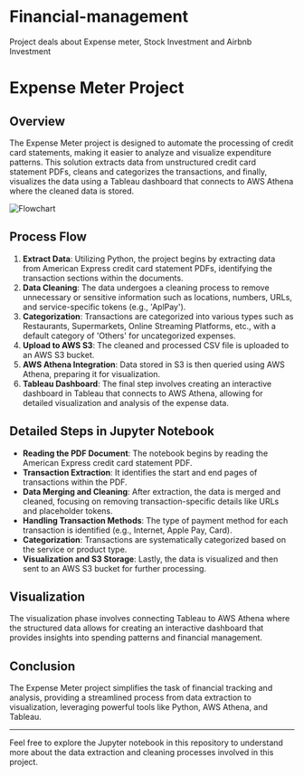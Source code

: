 # Financial-management
Project deals about Expense meter, Stock Investment and Airbnb Investment 
# Expense Meter Project

## Overview
The Expense Meter project is designed to automate the processing of credit card statements, making it easier to analyze and visualize expenditure patterns. This solution extracts data from unstructured credit card statement PDFs, cleans and categorizes the transactions, and finally, visualizes the data using a Tableau dashboard that connects to AWS Athena where the cleaned data is stored.

![Flowchart]([https://example.com/path/to/image.png](https://viewer.diagrams.net/?tags=%7B%7D&highlight=0000ff&edit=_blank&layers=1&nav=1&title=ExpenseMeterproject.drawio.png#R1Zlbk5owFIB%2FjY%2FdCbnncde99KWdTm27bd8iRGEWiRPjKv31DQIqBrd2Ck55UTk5IPm%2B44HgCI0X2ycjl%2FEHHal0BEG0HaH7EYQQMOzeikheRgIgeBmZmySqYofAJPml6sQquk4itWokWq1TmyybwVBnmQptIyaN0Ztm2kynzW9dyrnyApNQpn70OYlsXEY5AYf4e5XM4%2FqbA1CNLGSdXAVWsYz05iiEHkZobLS25afFdqzSgl7Npdzv8czo%2FsSMyuwlO3wMc%2Fv40zIdbljGZmtMnx7eVUd5lem6mvDYqCixLjaWJnJvEyutWhTfUc7C5jWaTZxYNVnKsNjeOP8jdLeyRr%2FsSbk53s2SNB3rVJvdTmg2UzQM95lHIxETUwcP3fkTq89SGau2R6Fqok9KL5Q1uUupR2m1S96sps1BYcBYGYuP9KGqXGVVNfP9kQ9g3YeK7V9whh7nh601MixA30srd%2BfmTg2CT7mNddYV7DAUog02okigqBvYkIgbcoK7hbcgV%2BSN%2FLpOlcxUUdHjyTf3%2Bpg4tEOizEWTMW9hjOgVGWOP8ddlqmW0a9Hu5fZ5UvQP1BFlHqr2xjHlBJOOGgeuK7eiDGkbZXFFysSv5KP6BUk2PMYBOukXCLVQDuAVKVOP8me1q%2BRpvq%2FkWxurTA6JNOKnnRm3XQnrGr8KaeaRrq5%2Ft68ySeX0UNUD5M3wKe%2B2Li2uyZv7%2FaO6VYbgS4FbrvcNu0vgYsZU1PdFMUDNdk2YjxsCfkXcwsN9gHwvV%2FFU726rB4SY8JOapqSlpklwRch1Ezui7CEN1%2Ba1oHMf7AhJY2%2BL5aALZDpzOXcqi%2BrINNXhSxHaJva72wY3BEDBBMLIlQ9Cohr7UR3O0TT5PpEBl0YFRIBRUY8WqUVXMXqdRbvzeLPHrPTahOqtKZd5bh5zZf%2B80FBRY1nr2zUqlTZ5ba5y20TtdnWgZH6UsNRJZleex%2F3x%2F0GtvyLtXq1n7JxbAEEACBWcQIFhX27hhW7R0N36q%2BDO3frG2t1iQYkQRBBUXLWDvtSiC9Xioav1F9wdq20Rdv5Xi3GAAYWkL634Qq1k6Fr9NX4Pv9hjW2edBgxwwTFivUklF0qlQ5fqP1LoXmpT13mrGIkAY4Yo7%2B%2F6Si8Uy4Yu1n%2BK0YPYU2Pn3aIAU3f3TAniuC%2B37EK3fOhu%2FecmPbg9NXb23om7OyxI3dpQYNCbW36hW%2FHfunWbhz%2F4yvTD%2F6To4Tc%3D))


## Process Flow
1. **Extract Data**: Utilizing Python, the project begins by extracting data from American Express credit card statement PDFs, identifying the transaction sections within the documents.
2. **Data Cleaning**: The data undergoes a cleaning process to remove unnecessary or sensitive information such as locations, numbers, URLs, and service-specific tokens (e.g., 'AplPay').
3. **Categorization**: Transactions are categorized into various types such as Restaurants, Supermarkets, Online Streaming Platforms, etc., with a default category of 'Others' for uncategorized expenses.
4. **Upload to AWS S3**: The cleaned and processed CSV file is uploaded to an AWS S3 bucket.
5. **AWS Athena Integration**: Data stored in S3 is then queried using AWS Athena, preparing it for visualization.
6. **Tableau Dashboard**: The final step involves creating an interactive dashboard in Tableau that connects to AWS Athena, allowing for detailed visualization and analysis of the expense data.

## Detailed Steps in Jupyter Notebook
- **Reading the PDF Document**: The notebook begins by reading the American Express credit card statement PDF.
- **Transaction Extraction**: It identifies the start and end pages of transactions within the PDF.
- **Data Merging and Cleaning**: After extraction, the data is merged and cleaned, focusing on removing transaction-specific details like URLs and placeholder tokens.
- **Handling Transaction Methods**: The type of payment method for each transaction is identified (e.g., Internet, Apple Pay, Card).
- **Categorization**: Transactions are systematically categorized based on the service or product type.
- **Visualization and S3 Storage**: Lastly, the data is visualized and then sent to an AWS S3 bucket for further processing.

## Visualization
The visualization phase involves connecting Tableau to AWS Athena where the structured data allows for creating an interactive dashboard that provides insights into spending patterns and financial management.

## Conclusion
The Expense Meter project simplifies the task of financial tracking and analysis, providing a streamlined process from data extraction to visualization, leveraging powerful tools like Python, AWS Athena, and Tableau.

---

Feel free to explore the Jupyter notebook in this repository to understand more about the data extraction and cleaning processes involved in this project.
